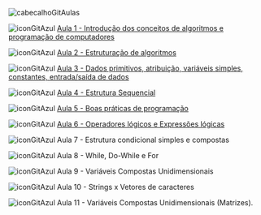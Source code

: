 ![cabecalhoGitAulas](https://github.com/brunamota/AP1/assets/66503956/8152064c-3f07-46cc-be30-c175f60954d6)


![iconGitAzul](https://github.com/brunamota/AP1/assets/66503956/99201d27-f0a8-4754-947d-062f3a5479af) [Aula 1 - Introdução dos conceitos de algoritmos e programação de computadores](https://github.com/brunamota/AP1/files/14972752/Aula.1.-.Introducao.pdf)

![iconGitAzul](https://github.com/brunamota/AP1/assets/66503956/99201d27-f0a8-4754-947d-062f3a5479af) [Aula 2 - Estruturação de algoritmos](https://github.com/brunamota/AP1/files/15055577/Aula.2.-.Estruturacao.de.algoritmos.pdf)

![iconGitAzul](https://github.com/brunamota/AP1/assets/66503956/99201d27-f0a8-4754-947d-062f3a5479af) [Aula 3 - Dados primitivos, atribuição, variáveis simples, constantes, entrada/saída de dados](https://github.com/brunamota/AP1/blob/main/Aulas/Aula03.md)

![iconGitAzul](https://github.com/brunamota/AP1/assets/66503956/99201d27-f0a8-4754-947d-062f3a5479af) [Aula 4 - Estrutura Sequencial](https://github.com/brunamota/AP1/blob/main/Aulas/Aula04.md)

![iconGitAzul](https://github.com/brunamota/AP1/assets/66503956/99201d27-f0a8-4754-947d-062f3a5479af) [Aula 5 - Boas práticas de programação](https://github.com/brunamota/AP1/blob/main/Aulas/Aula05.md)


![iconGitAzul](https://github.com/brunamota/AP1/assets/66503956/99201d27-f0a8-4754-947d-062f3a5479af) [Aula 6 - Operadores lógicos e Expressões lógicas](https://github.com/brunamota/AP1/blob/main/Aulas/Aula06.md)


![iconGitAzul](https://github.com/brunamota/AP1/assets/66503956/99201d27-f0a8-4754-947d-062f3a5479af) Aula 7 - Estrutura condicional simples e compostas

![iconGitAzul](https://github.com/brunamota/AP1/assets/66503956/99201d27-f0a8-4754-947d-062f3a5479af) Aula 8 - While, Do-While e For

![iconGitAzul](https://github.com/brunamota/AP1/assets/66503956/99201d27-f0a8-4754-947d-062f3a5479af) Aula 9 - Variáveis Compostas Unidimensionais 

![iconGitAzul](https://github.com/brunamota/AP1/assets/66503956/99201d27-f0a8-4754-947d-062f3a5479af) Aula 10 - Strings x Vetores de caracteres

![iconGitAzul](https://github.com/brunamota/AP1/assets/66503956/99201d27-f0a8-4754-947d-062f3a5479af) Aula 11 - Variáveis Compostas Unidimensionais (Matrizes).
